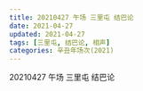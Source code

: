 ```yaml
---
title: 20210427 午场 三里屯 结巴论
date: 2021-04-27
updated: 2021-04-27
tags: [三里屯, 结巴论, 相声] 
categories: 辛丑年场次(2021)
---
```

20210427 午场 三里屯 结巴论


